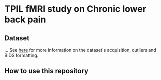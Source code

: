 # TPIL fMRI study on Chronic lower back pain


## Dataset
...
See [here](https://github.com/Tetreault-Pain-Imaging-Lab/dataset_LongitudinalNoTreatement) for more information on the dataset's acquisition, outliers and BIDS formatting.

## How to use this repository


